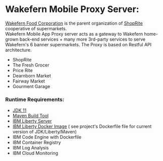 # Wakefern Mobile Proxy Server: 
[Wakefern Food Corporation](https://www2.wakefern.com/) is the parent organization of [ShopRite](https://www.shoprite.com/) cooperative of supermarkets. <br />
Wakefern Mobile App Proxy server acts as a gateway to Wakefern home-grown back-end services + many more 3rd-party services to serve Wakefern's 6 banner supermarkets. The Proxy is based on Restful API architecture.
 - ShopRite
 - The Fresh Grocer
 - Price Rite
 - Dearnborn Market
 - Fairway Market
 - Gourment Garage


### Runtime Requirements:
- [JDK 11](https://www.oracle.com/java/technologies/javase/jdk11-archive-downloads.html)
- [Maven Build Tool](https://maven.apache.org/)
- [IBM Liberty Server](https://www.ibm.com/support/pages/websphere-liberty-developers)
- [IBM Liberty Docker Image](https://hub.docker.com/_/websphere-liberty)  ( see project's Dockerfile file for current version of JDK/Liberty/Maven)
- IBM Code Engine with Dockerfile
- IBM Container Registry
- IBM Log Analysis
- IBM Cloud Monitoring
